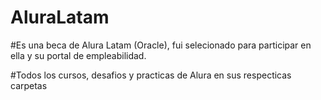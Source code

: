 # AluraLatam

#Es una beca de Alura Latam (Oracle), fui selecionado para participar en ella y su portal de empleabilidad.

#Todos los cursos, desafios y practicas de Alura en sus respecticas carpetas
